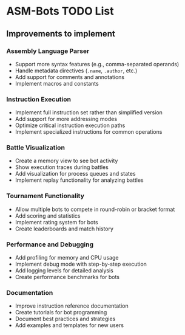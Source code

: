 # ASM-Bots TODO List

## Improvements to implement

### Assembly Language Parser
- Support more syntax features (e.g., comma-separated operands)
- Handle metadata directives (`.name`, `.author`, etc.)
- Add support for comments and annotations
- Implement macros and constants

### Instruction Execution
- Implement full instruction set rather than simplified version
- Add support for more addressing modes
- Optimize critical instruction execution paths
- Implement specialized instructions for common operations

### Battle Visualization
- Create a memory view to see bot activity
- Show execution traces during battles
- Add visualization for process queues and states
- Implement replay functionality for analyzing battles

### Tournament Functionality
- Allow multiple bots to compete in round-robin or bracket format
- Add scoring and statistics
- Implement rating system for bots
- Create leaderboards and match history

### Performance and Debugging
- Add profiling for memory and CPU usage
- Implement debug mode with step-by-step execution
- Add logging levels for detailed analysis
- Create performance benchmarks for bots

### Documentation
- Improve instruction reference documentation
- Create tutorials for bot programming
- Document best practices and strategies
- Add examples and templates for new users